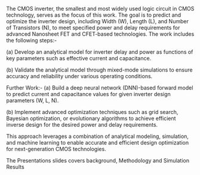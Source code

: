 The CMOS inverter, the smallest and most widely used logic circuit in CMOS technology, serves as the focus of this work. The goal is to predict and optimize the inverter design, including Width (W), Length (L), and Number of Transistors (N), to meet specified power and delay requirements for advanced Nanosheet FET and CFET-based technologies. 
The work includes the following steps:- 


(a) Develop an analytical model for inverter delay and power as functions of key parameters such as effective current and capacitance.

(b) Validate the analytical model through mixed-mode simulations to ensure accuracy and reliability under various operating conditions.

Further Work:-
(a) Build a deep neural network (DNN)-based forward model to predict current and capacitance values for given inverter design parameters (W, L, N).

(b) Implement advanced optimization techniques such as grid search, Bayesian optimization, or evolutionary algorithms to achieve efficient inverse design for the desired power and delay requirements. 

This approach leverages a combination of analytical modeling, simulation, and machine learning to enable accurate and efficient design optimization for next-generation CMOS technologies.




The Presentations slides covers background, Methodology and Simulation Results 
